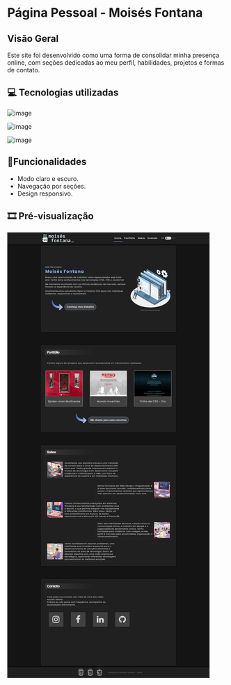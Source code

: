 # Página Pessoal - Moisés Fontana

## Visão Geral

Este site foi desenvolvido como uma forma de consolidar minha presença online, com seções dedicadas ao meu perfil, habilidades, projetos e formas de contato.

## 💻 Tecnologias utilizadas

![image](https://img.shields.io/badge/HTML5-E34F26?style=for-the-badge&logo=html5&logoColor=white)

![image](https://img.shields.io/badge/CSS3-1572B6?style=for-the-badge&logo=css3&logoColor=white)

![image](https://img.shields.io/badge/JavaScript-323330?style=for-the-badge&logo=javascript&logoColor=F7DF1E)

## 📱Funcionalidades

-  Modo claro e escuro.
-  Navegação por seções.
-  Design responsivo.

## 🎞️ Pré-visualização

![image](./assets/images/webPage-SS.png)
